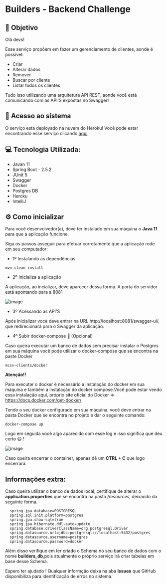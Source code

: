 # Builders - Backend Challenge

## 📝 Objetivo
Olá devs! 

Esse serviço propõem em fazer um gerenciamento de clientes, aonde é possível:

- Criar 
- Alterar dados
- Remover
- Buscar por cliente
- Listar todos os clientes

Tudo isso utilizando uma arquitetura API REST, aonde você está comunicando com as API'S expostas no Swagger!


## :rocket: Acesso ao sistema 
O serviço esta deployado na nuvem do Heroku! Você pode estar encontrando esse serviço clicando [aqui](https://mcsv-clients.herokuapp.com/swagger-ui/)

## 💻 Tecnologia Utilizada:
- Javan 11
- Spring Boot - 2.5.2   
- JUnit 5
- Swagger
- Docker
- Postgres DB
- Heroku
- IntelliJ

## :gear: Como inicializar

Para você desenvolvedor(a), deve ter instalado em sua máquina o **Java 11** para que a aplicação funcione.

Siga os passos asseguir para efetuar corretamente que a aplicação rode em seu computador:
 
 - 1º Instalando as dependências
  
 ```
 mvn clean install
 ```
 - 2º Inicializa a aplicação

  A  aplicação, ao incializar, deve aparecer dessa forma. A porta do servidor está apontando para a 8081
  
  ![image](https://user-images.githubusercontent.com/30670185/126930948-1fe08dbe-8e69-4480-bac9-32b73e0445b9.png)

  
  
  - 3º Acessando as API'S
  
  Após inicializar vocè deve entrar na URL http://localhost:8081/swagger-ui/, que redirecionará para o Swagger da aplicação.
  
  
   - 4º Subir docker-compose 🐳 (Opcional)

  Caso queira executar um banco de dados sem precisar instalar o Postgres em sua máquina você pode utilizar o docker-compose que se encontra na paste Docker
  
  ```
  mcsv-clients/docker
  ```
  
  **Atenção!!**
  
  Para executar o docker é necessário a instalação do docker em sua máquina e também a instalação do docker compose.Você pode estar vendo essa instalação aqui,     próprio site oficial do Docker =>  https://docs.docker.com/get-docker/
  
  
  Tendo o seu docker configurado em sua máquina, vocẽ deve entrar na pasta Docker que se encontra no projeto e dar o seguinte comando:
  
  ```
  docker-compose up
  ```
  Logo em seguida você algo aparecido com esse log e isso significa que deu certo 😃 !

![image](https://user-images.githubusercontent.com/30670185/126935064-b4f03eea-b220-47d4-acd0-538a210f7b12.png)

  Caso queira encerrar o container, apenas dê um **CTRL + C** que logo encerrará.  

  ## Informações extra:
  
  Caso queira utilizar o banco de dados local, certifique de alterar o **application.properties** que se encontra na pasta */resources*, deixando da seguinte forma.
  
``` 
  spring.jpa.database=POSTGRESQL
  spring.sql.init.platform=postgres
  spring.jpa.show-sql=true
  spring.jpa.hibernate.ddl-auto=update
  spring.database.driverClassName=org.postgresql.Driver
  spring.datasource.url=jdbc:postgresql://localhost:5432/postgres
  spring.datasource.username=postgres
  spring.datasource.password=docker
```


 Além disso verifique em ter criado o Schema no seu banco de dados com o nome **builders_db**,pois atualmente o próprio serviço irá criar tabelas em base desse Schema.
 
 
 Espero ter ajudado ! Qualquer informção deixa na aba **Issues** que GitHub disponibiliza para identificação de erros no sistema.
